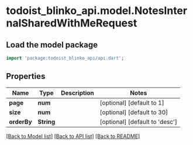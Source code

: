 # todoist_blinko_api.model.NotesInternalSharedWithMeRequest

## Load the model package
```dart
import 'package:todoist_blinko_api/api.dart';
```

## Properties
Name | Type | Description | Notes
------------ | ------------- | ------------- | -------------
**page** | **num** |  | [optional] [default to 1]
**size** | **num** |  | [optional] [default to 30]
**orderBy** | **String** |  | [optional] [default to 'desc']

[[Back to Model list]](../README.md#documentation-for-models) [[Back to API list]](../README.md#documentation-for-api-endpoints) [[Back to README]](../README.md)


